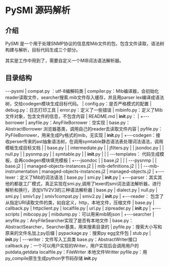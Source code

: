# PySMI 源码解析

## 介绍

PySMI 是一个用于处理SNMP协议的信息库Mib文件的包，包含文件读取，语法树构建与解析，目标代码生成三个部分。

其实是工作中用到了，需要自定义一个MIB词法语法解析器。

## 目录结构

---pysmi
    |   compat.py ：utf-8编解码类
    |   compiler.py：Mib编译器，会初始化reader读取文件，searcher搜索.mib文件存入缓存，并且用parser lex编译成语法树，交给codegen模块生成目标代码。
    |   config.py：是否严格模式的配置
    |   debug.py：日志打印工具
    |   error.py：定义了一些错误
    |   mibinfo.py：定义了Mib文件对象，包含文件的信息，不包含内容
    |   README.md
    |   __init__.py：
    |
    +---borrower
    |       anyfile.py：AnyFileBorrower：空实现
    |       base.py：AbstractBorrower 浏览器基类，调用自己的reader去读取文件内容
    |       pyfile.py：PyFileBorrower，用来生成Py格式的mib，无实现
    |       __init__.py
    |
    +---codegen：接收perser传来的ast抽象语法树，在调用symtable静态语法表处理词法语法，调用模板生成目标文档
    |   |   base.py
    |   |   intermediate.py
    |   |   jfilters.py
    |   |   jsondoc.py
    |   |   null.py
    |   |   pysnmp.py
    |   |   symtable.py
    |   |   __init__.py
    |   |
    |   \---templates： 代码生成模板，会再codegen模块填充模板
    |       +---jsondoc
    |       |       base.j2
    |       |
    |       \---pysnmp
    |           |   base.j2
    |           |   managed-objects-instances.j2
    |           |   mib-definitions.j2
    |           |
    |           \---mib-instrumentation
    |                   managed-objects-instances.j2
    |                   managed-objects.j2
    |
    +---lexer：定义了Mib的词法语法
    |       base.py
    |       smi.py
    |       __init__.py
    |
    +---parser：其实其他的都是工厂模式，真正实现在smi.py,调用了lexer的smi词法语法解析器，进行解析和换行，添加V1V2V3的三种语法解析器
    |       base.py
    |       dialect.py
    |       null.py
    |       smi.py
    |       smiv1.py
    |       smiv1compat.py
    |       smiv2.py
    |       __init__.py
    |
    +---reader： 包含了从指定URI读取文件的类，如自定义，http，本地文件，压缩文件
    |       base.py
    |       callback.py
    |       httpclient.py
    |       localfile.py
    |       url.py
    |       zipreader.py
    |       __init__.py
    |
    +---scripts
    |       mibcopy.py
    |       mibdump.py：可以用来mib转json
    |
    +---searcher
    |       anyfile.py：AnyFileSearcher实现了是否有本地文件
    |       base.py：AbstractSearcher，Searcher基类，用来搜素目录的
    |       pyfile.py：搜索大小写和原来的文件名加上py后缀
    |       pypackage.py：搜索py egg文件包
    |       stub.py
    |       __init__.py
    |
    \---writer：文件写入工具类
            base.py：AbstractWriter接口
            callback.py：一个可以用户实现的Writer，用户实现后会调用用户的putdata,getdata
            localfile.py：FileWriter 本地文件Writter
            pyfile.py：用py_compile原生生成python字节码存储
            __init__.py
